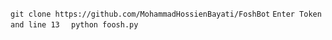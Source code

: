 `git clone https://github.com/MohammadHossienBayati/FoshBot`
`Enter Token and line 13 `
` python foosh.py`

